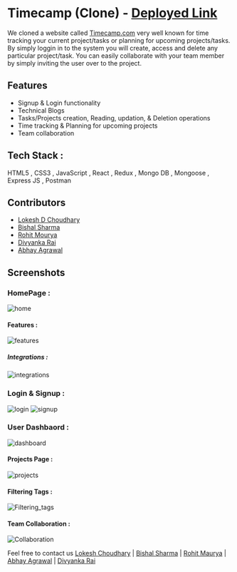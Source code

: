 # Timecamp (Clone) - <a href="https://roaring-travesseiro-7b0d65.netlify.app/" target="_blank" >Deployed Link</a>
We cloned a website called <a href="https://www.timecamp.com/" target="_blank">Timecamp.com</a> very well known for time tracking your current project/tasks or planning for upcoming projects/tasks. By simply loggin in to the system you will create, access and delete any particular project/task. You can easily collaborate with your team member by simply inviting the user over to the project. 

## Features
* Signup & Login functionality
* Technical Blogs 
* Tasks/Projects creation, Reading, updation, & Deletion operations
* Time tracking & Planning for upcoming projects
* Team collaboration 

## Tech Stack :
  HTML5 , CSS3 , JavaScript , React , Redux , Mongo DB , Mongoose , Express JS , Postman 
## Contributors 
 * <a href="https://github.com/lokesh-dc">Lokesh D Choudhary</a>
 * <a href="https://github.com/bishal00sharma">Bishal Sharma </a>
 * <a href="https://github.com/MrRohitMI">Rohit Mourya</a>
 * <a href="https://github.com/DivyankaRai">Divyanka Rai </a>
 * <a href="https://github.com/AbhayAg10">Abhay Agrawal</a>

## Screenshots
### HomePage :
![home](https://user-images.githubusercontent.com/103635403/193587694-23b7182d-03f4-48f4-8ea3-ffbece639d6f.png)
#### Features :
![features](https://user-images.githubusercontent.com/103635403/193586160-efbcc44f-e564-4cfd-843a-063b6b7017a6.png)
##### Integrations :
![integrations](https://user-images.githubusercontent.com/103635403/193586287-532f967c-b78c-49d2-946c-1acbd3c30f18.png)
### Login & Signup :
![login](https://user-images.githubusercontent.com/103635403/193586530-0df12ffd-c477-4533-ba43-92da01822b7e.png)
![signup](https://user-images.githubusercontent.com/103635403/193586551-87fdb35d-c5ab-4729-bbb9-f135f7119081.png)
### User Dashbaord :
![dashboard](https://user-images.githubusercontent.com/103635403/193587963-8560524e-54a3-48c0-856c-dabcbfb8ded8.png)
#### Projects Page : 
![projects](https://user-images.githubusercontent.com/103635403/193588086-66d3207d-8a8a-4ded-ab1d-9c0a0ad1a23b.png)
#### Filtering Tags :
![Filtering_tags](https://user-images.githubusercontent.com/103635403/193588156-60c7f14c-cb30-4a58-b79c-b81184a1a32c.png)
#### Team Collaboration :
![Collaboration](https://user-images.githubusercontent.com/103635403/193588269-cddb1ac3-f853-4839-a947-6c999a1057db.png)

Feel free to contact us
<a href="mailto:lokesh.cdewanand@gmail.com">Lokesh Choudhary</a> | <a href="mailto:bishalsharmaece@gmail.com">Bishal Sharma</a> | <a href="mailto:rohitmourya0012@gmail.com">Rohit Maurya</a> | <a href="mailto:abhaytalkin@gmail.com">Abhay Agrawal</a> | <a href="mailto:raidivyanka40@gmail.com">Divyanka Rai</a>
